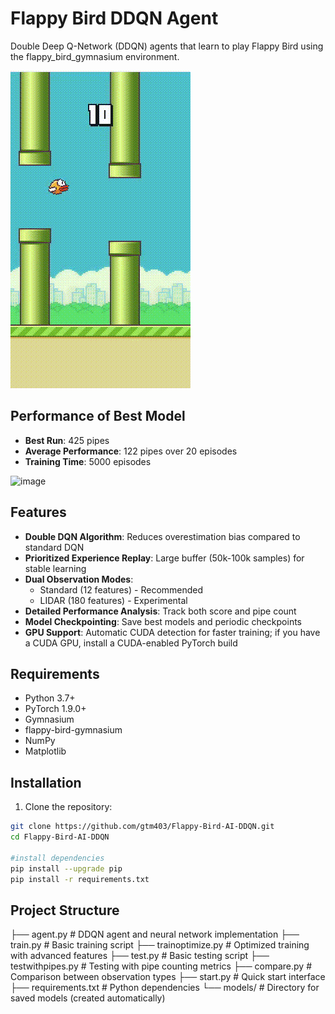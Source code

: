 # Flappy Bird DDQN Agent

Double Deep Q-Network (DDQN) agents that learn to play Flappy Bird using the flappy_bird_gymnasium environment.

![Demo](./Screen%20Recording%202025-09-07%20091911.gif)

## Performance of Best Model

- **Best Run**: 425 pipes
- **Average Performance**: 122 pipes over 20 episodes
- **Training Time**: 5000 episodes


<img width="500" height="500" alt="image" src="https://github.com/user-attachments/assets/1f9cde10-1559-4f5a-a235-4005cd1a9c10" />


## Features

- **Double DQN Algorithm**: Reduces overestimation bias compared to standard DQN
- **Prioritized Experience Replay**: Large buffer (50k-100k samples) for stable learning
- **Dual Observation Modes**: 
  - Standard (12 features) - Recommended
  - LIDAR (180 features) - Experimental
- **Detailed Performance Analysis**: Track both score and pipe count
- **Model Checkpointing**: Save best models and periodic checkpoints
- **GPU Support**: Automatic CUDA detection for faster training; if you have a CUDA GPU, install a CUDA-enabled PyTorch build

## Requirements

- Python 3.7+
- PyTorch 1.9.0+
- Gymnasium
- flappy-bird-gymnasium
- NumPy
- Matplotlib

## Installation

1. Clone the repository:
```bash
git clone https://github.com/gtm403/Flappy-Bird-AI-DDQN.git
cd Flappy-Bird-AI-DDQN

#install dependencies
pip install --upgrade pip
pip install -r requirements.txt
```

## Project Structure
├── agent.py          # DDQN agent and neural network implementation
├── train.py          # Basic training script
├── trainoptimize.py  # Optimized training with advanced features
├── test.py           # Basic testing script
├── testwithpipes.py  # Testing with pipe counting metrics
├── compare.py        # Comparison between observation types
├── start.py          # Quick start interface
├── requirements.txt  # Python dependencies
└── models/           # Directory for saved models (created automatically)





